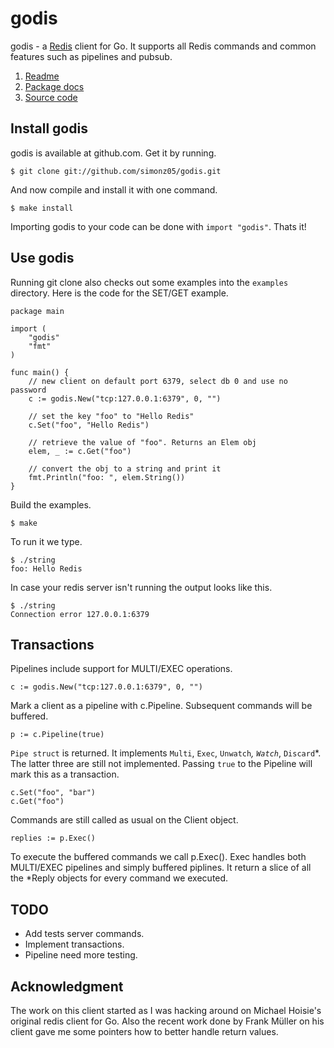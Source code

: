 # godis

godis - a [Redis](http://redis.io) client for Go. It supports all Redis commands
and common features such as pipelines and pubsub.

1. [Readme](http://susr.org/godis/)
2. [Package docs](http://susr.org/godis/pkg/)
3. [Source code](https://github.com/simonz05/godis)

## Install godis

godis is available at github.com. Get it by running.

    $ git clone git://github.com/simonz05/godis.git

And now compile and install it with one command.

    $ make install

Importing godis to your code can be done with `import "godis"`. Thats it!

## Use godis

Running git clone also checks out some examples into the `examples` directory.
Here is the code for the SET/GET example.

    package main

    import (
        "godis"
        "fmt"
    )

    func main() {
        // new client on default port 6379, select db 0 and use no password
        c := godis.New("tcp:127.0.0.1:6379", 0, "") 

        // set the key "foo" to "Hello Redis"
        c.Set("foo", "Hello Redis")

        // retrieve the value of "foo". Returns an Elem obj
        elem, _ := c.Get("foo")

        // convert the obj to a string and print it 
        fmt.Println("foo: ", elem.String())
    }

Build the examples. 

    $ make 

To run it we type.

    $ ./string
    foo: Hello Redis

In case your redis server isn't running the output looks like this.

    $ ./string 
    Connection error 127.0.0.1:6379

## Transactions

Pipelines include support for MULTI/EXEC operations.

    c := godis.New("tcp:127.0.0.1:6379", 0, "")

Mark a client as a pipeline with c.Pipeline. Subsequent commands will
be buffered.

    p := c.Pipeline(true)

`Pipe struct` is returned. It implements `Multi`, `Exec`, `Unwatch`*,
`Watch`*, `Discard`*. The latter three are still not implemented.
Passing `true` to the Pipeline will mark this as a transaction.

    c.Set("foo", "bar")
    c.Get("foo")

Commands are still called as usual on the Client object.

    replies := p.Exec()

To execute the buffered commands we call p.Exec(). Exec handles both
MULTI/EXEC pipelines and simply buffered piplines. It return a slice
of all the *Reply objects for every command we executed.

## TODO

  * Add tests server commands.
  * Implement transactions.
  * Pipeline need more testing.

## Acknowledgment

The work on this client started as I was hacking around on Michael Hoisie's
original redis client for Go. Also the recent work done by Frank Müller on his
client gave me some pointers how to better handle return values. 
